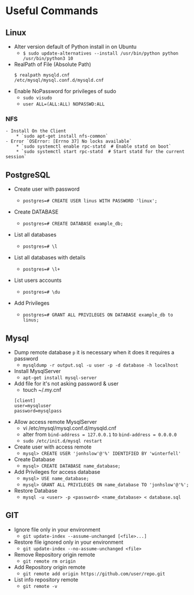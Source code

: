 # Useful Commands

## Linux 

- Alter version default of Python install in on Ubuntu
    * `$ sudo update-alternatives --install /usr/bin/python python /usr/bin/python3 10`
- RealPath of File (Absolute Path)
    ``` 
    $ realpath mysqld.cnf
    /etc/mysql/mysql.conf.d/mysqld.cnf 
    ```
- Enable NoPassword for privileges of sudo
    * `sudo visudo`
    * `user ALL=(ALL:ALL) NOPASSWD:ALL`
### NFS
    - Install On the Client 
        * `sudo apt-get install nfs-common`
    - Error `OSError: [Errno 37] No locks available`
        * `sudo systemctl enable rpc-statd  # Enable statd on boot`
        * `sudo systemctl start rpc-statd  # Start statd for the current session`

## PostgreSQL
- Create user with password
    * `postgres=# CREATE USER linus WITH PASSWORD 'linux';`

- Create DATABASE
    * `postgres=# CREATE DATABASE example_db;`

- List all databases
    * `postgres=# \l`

- List all databases with details
    * `postgres=# \l+`

- List users accounts
    * `postgres=# \du`

- Add Privileges
    * `postgres=# GRANT ALL PRIVILEGES ON DATABASE example_db to linus;`

## Mysql
- Dump remote database `p` it is necessary when it does it requires a password  
    * `mysqldump -r output.sql -u user -p -d database -h localhost`
- Install MysqlServer
    * `apt-get install mysql-server`
- Add file for it's not asking password & user
    * touch ~/.my.cnf
    ```
    [client]
    user=mysqluser
    password=mysqlpass
    ```
- Allow access remote MysqlServer
    * vi /etc/mysql/mysql.conf.d/mysqld.cnf
    * alter from `bind-address = 127.0.0.1` to `bind-address = 0.0.0.0`
    * `sudo /etc/init.d/mysql restart`
- Create user with access remote
    * `mysql> CREATE USER 'jonhslow'@'%' IDENTIFIED BY 'winterfell' `
- Create Database
    * `mysql> CREATE DATABASE name_database; `
- Add Privileges for access database
    * `mysql> USE name_database;`
    * `mysql> GRANT ALL PRIVILEGES ON name_database TO 'jonhslow'@'%';`
- Restore Database
    * `mysql -u <user> -p <password> <name_database> < database.sql`

## GIT
- Ignore file only in your environment 
    * `git update-index --assume-unchanged [<file>...]`
- Restore file ignored only in your environment
    * `git update-index --no-assume-unchanged <file>`
- Remove Repository origin remote
    * `git remote rm origin`
- Add Repository origin remote
    * `git remote add origin https://github.com/user/repo.git`
- List info repository remote
    * `git remote -v`